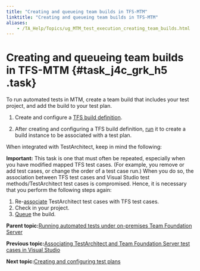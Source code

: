 ```yaml
--- 
title: "Creating and queueing team builds in TFS-MTM"
linktitle: "Creating and queueing team builds in TFS-MTM"
aliases: 
    - /TA_Help/Topics/ug_MTM_test_execution_creating_team_builds.html
---
```

# Creating and queueing team builds in TFS-MTM {#task_j4c_grk_h5 .task}

To run automated tests in MTM, create a team build that includes your test project, and add the build to your test plan.

1.  Create and configure a [TFS build definition](ug_MTM_build_definition.html).

2.  After creating and configuring a TFS build definition, [run](MTM_queue_XAML_build.html) it to create a build instance to be associated with a test plan.


When integrated with TestArchitect, keep in mind the following:

**Important:** This task is one that must often be repeated, especially when you have modified mapped TFS test cases. \(For example, you remove or add test cases, or change the order of a test case run.\) When you do so, the association between TFS test cases and Visual Studio test methods/TestArchitect test cases is compromised. Hence, it is necessary that you perform the following steps again:

1.  Re-[associate](ug_MTM_associate.html) TestArchitect test cases with TFS test cases.
2.  Check in your project.
3.  [Queue](ug_MTM_queue_build.html) the build.

**Parent topic:**[Running automated tests under on-premises Team Foundation Server](../../TA_Help/Topics/ug_MTM_test_execution.html)

**Previous topic:**[Associating TestArchitect and Team Foundation Server test cases in Visual Studio](../../TA_Help/Topics/ug_MTM_associate.html)

**Next topic:**[Creating and configuring test plans](../../TA_Help/Topics/ug_MTM_test_execution_configuring_test_plans.html)

